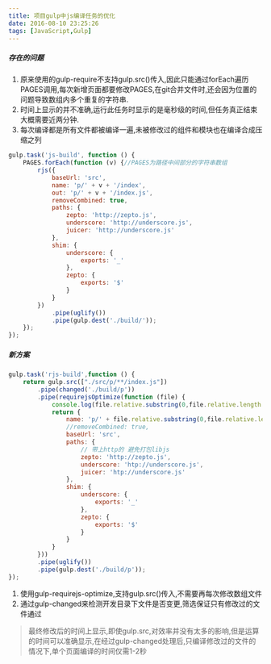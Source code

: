 ```yaml
---
title: 项目gulp中js编译任务的优化
date: 2016-08-10 23:25:26
tags: [JavaScript,Gulp]
---
```


##### 存在的问题

1. 原来使用的gulp-require不支持gulp.src()传入,因此只能通过forEach遍历PAGES调用,每次新增页面都要修改PAGES,在git合并文件时,还会因为位置的问题导致数组内多个重复的字符串.
2. 时间上显示的并不准确,运行此任务时显示的是毫秒级的时间,但任务真正结束大概需要近两分钟.
3. 每次编译都是所有文件都被编译一遍,未被修改过的组件和模块也在编译合成压缩之列
<!--more-->
``` javascript
gulp.task('js-build', function () {
    PAGES.forEach(function (v) {//PAGES为路径中间部分的字符串数组
        rjs({
            baseUrl: 'src',
            name: 'p/' + v + '/index',
            out: 'p/' + v + '/index.js',
            removeCombined: true,
            paths: {
                zepto: 'http://zepto.js',
                underscore: 'http://underscore.js',
                juicer: 'http://underscore.js'
            },
            shim: {
                underscore: {
                    exports: '_'
                },
                zepto: {
                    exports: '$'
                }
            }
        })
            .pipe(uglify())
            .pipe(gulp.dest('./build/'));
    });
});
```



##### 新方案
``` javascript
gulp.task('rjs-build',function () {
    return gulp.src(["./src/p/**/index.js"])
        .pipe(changed('./build/p'))
        .pipe(requirejsOptimize(function (file) {
            console.log(file.relative.substring(0,file.relative.length - 3));
            return {
                name: 'p/' + file.relative.substring(0,file.relative.length - 3),
                //removeCombined: true,
                baseUrl: 'src',
                paths: {
                    // 带上http的 避免打包libjs
                    zepto: 'http://zepto.js',
                    underscore: 'htp://underscore.js',
                    juicer: 'htp://underscore.js'
                },
                shim: {
                    underscore: {
                        exports: '_'
                    },
                    zepto: {
                        exports: '$'
                    }
                }
            }
        }))
        .pipe(uglify())
        .pipe(gulp.dest('./build/p'));
});
```

1. 使用gulp-requirejs-optimize,支持gulp.src()传入,不需要再每次修改数组文件
2. 通过gulp-changed来检测开发目录下文件是否变更,筛选保证只有修改过的文件通过


> 最终修改后的时间上显示,即使gulp.src,对效率并没有太多的影响,但是运算的时间可以准确显示,在经过gulp-changed处理后,只编译修改过的文件的情况下,单个页面编译的时间仅需1-2秒